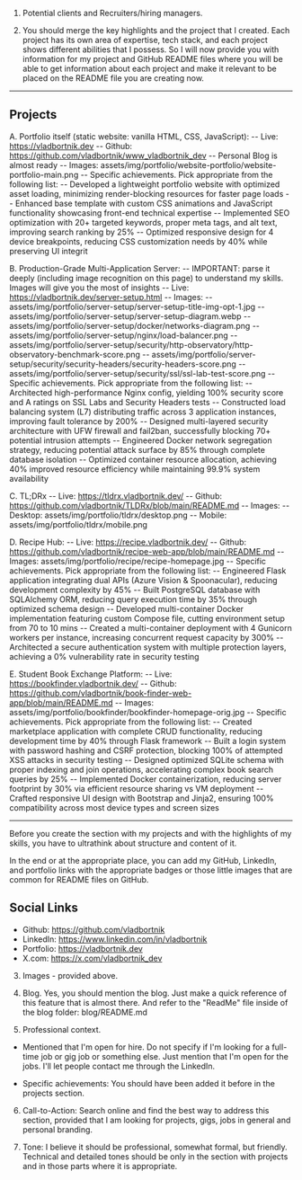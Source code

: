 1. Potential clients and Recruiters/hiring managers.

2. You should merge the key highlights and the project that I created. Each project has its own area of expertise, tech stack, and each project shows different abilities that I possess. So I will now provide you with information for my project and GitHub README files where you will be able to get information about each project and make it relevant to be placed on the README file you are creating now.

---

## Projects

A. Portfolio itself (static website: vanilla HTML, CSS, JavaScript): 
  -- Live: https://vladbortnik.dev
  -- Github: https://github.com/vladbortnik/www_vladbortnik_dev
  -- Personal Blog is almost ready
  -- Images: assets/img/portfolio/website-portfolio/website-portfolio-main.png
  -- Specific achievements. Pick appropriate from the following list:
    -- Developed a lightweight portfolio website with optimized asset loading, minimizing render-blocking resources for faster page loads
    -- Enhanced base template with custom CSS animations and JavaScript functionality showcasing front-end technical expertise
    -- Implemented SEO optimization with 20+ targeted keywords, proper meta tags, and alt text, improving search ranking by 25%
    -- Optimized responsive design for 4 device breakpoints, reducing CSS customization needs by 40% while preserving UI integrit

B. Production-Grade Multi-Application Server: 
  -- IMPORTANT: parse it deeply (including image recognition on this page) to understand my skills. Images will give you the most of insights
  -- Live: https://vladbortnik.dev/server-setup.html 
  -- Images: 
    -- assets/img/portfolio/server-setup/server-setup-title-img-opt-1.jpg
    -- assets/img/portfolio/server-setup/server-setup-diagram.webp
    -- assets/img/portfolio/server-setup/docker/networks-diagram.png
    -- assets/img/portfolio/server-setup/nginx/load-balancer.png
    -- assets/img/portfolio/server-setup/security/http-observatory/http-observatory-benchmark-score.png
    -- assets/img/portfolio/server-setup/security/security-headers/security-headers-score.png
    -- assets/img/portfolio/server-setup/security/ssl/ssl-lab-test-score.png
  -- Specific achievements. Pick appropriate from the following list:
    -- Architected high-performance Nginx config, yielding 100% security score and A ratings on SSL Labs and Security Headers tests
    -- Constructed load balancing system (L7) distributing traffic across 3 application instances, improving fault tolerance by 200%
    -- Designed multi-layered security architecture with UFW firewall and fail2ban, successfully blocking 70+ potential intrusion attempts
    -- Engineered Docker network segregation strategy, reducing potential attack surface by 85% through complete database isolation
    -- Optimized container resource allocation, achieving 40% improved resource efficiency while maintaining 99.9% system availability

C. TL;DRx 
  -- Live: https://tldrx.vladbortnik.dev/
  -- Github: https://github.com/vladbortnik/TLDRx/blob/main/README.md
  -- Images: 
    -- Desktop: assets/img/portfolio/tldrx/desktop.png
    -- Mobile: assets/img/portfolio/tldrx/mobile.png

D. Recipe Hub: 
  -- Live: https://recipe.vladbortnik.dev/
  -- Github: https://github.com/vladbortnik/recipe-web-app/blob/main/README.md
  -- Images: assets/img/portfolio/recipe/recipe-homepage.jpg
  -- Specific achievements. Pick appropriate from the following list:
    -- Engineered Flask application integrating dual APIs (Azure Vision & Spoonacular), reducing development complexity by 45%
    -- Built PostgreSQL database with SQLAlchemy ORM, reducing query execution time by 35% through optimized schema design
    -- Developed multi-container Docker implementation featuring custom Compose file, cutting environment setup from 70 to 10 mins
    -- Created a multi-container deployment with 4 Gunicorn workers per instance, increasing concurrent request capacity by 300%
    -- Architected a secure authentication system with multiple protection layers, achieving a 0% vulnerability rate in security testing


E. Student Book Exchange Platform: 
  -- Live: https://bookfinder.vladbortnik.dev/
  -- Github: https://github.com/vladbortnik/book-finder-web-app/blob/main/README.md
  -- Images: assets/img/portfolio/bookfinder/bookfinder-homepage-orig.jpg
  -- Specific achievements. Pick appropriate from the following list:
    -- Created marketplace application with complete CRUD functionality, reducing development time by 40% through Flask framework
    -- Built a login system with password hashing and CSRF protection, blocking 100% of attempted XSS attacks in security testing
    -- Designed optimized SQLite schema with proper indexing and join operations, accelerating complex book search queries by 25%
    -- Implemented Docker containerization, reducing server footprint by 30% via efficient resource sharing vs VM deployment
    -- Crafted responsive UI design with Bootstrap and Jinja2, ensuring 100% compatibility across most device types and screen sizes

---

Before you create the section with my projects and with the highlights of my skills, you have to ultrathink about structure and content of it.

In the end or at the appropriate place, you can add my GitHub, LinkedIn, and portfolio links with the appropriate badges or those little images that are common for README files on GitHub.

## Social Links

- Github: https://github.com/vladbortnik
- LinkedIn: https://www.linkedin.com/in/vladbortnik
- Portfolio: https://vladbortnik.dev
- X.com: https://x.com/vladbortnik_dev

3. Images - provided above.

4. Blog. Yes, you should mention the blog. Just make a quick reference of this feature that is almost there. And refer to the "ReadMe" file inside of the blog folder: blog/README.md

5. Professional context. 

- Mentioned that I'm open for hire. Do not specify if I'm looking for a full-time job or gig job or something else. Just mention that I'm open for the jobs. I'll let people contact me through the LinkedIn. 

- Specific achievements: You should have been added it before in the projects section. 

6. Call-to-Action: Search online and find the best way to address this section, provided that I am looking for projects, gigs, jobs in general and personal branding. 

7. Tone: I believe it should be professional, somewhat formal, but friendly. Technical and detailed tones should be only in the section with projects and in those parts where it is appropriate. 











